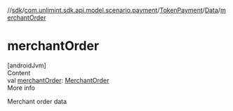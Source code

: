 //[sdk](../../../../index.md)/[com.unlimint.sdk.api.model.scenario.payment](../../index.md)/[TokenPayment](../index.md)/[Data](index.md)/[merchantOrder](merchant-order.md)



# merchantOrder  
[androidJvm]  
Content  
val [merchantOrder](merchant-order.md): [MerchantOrder](../../../com.unlimint.sdk.api.model/-merchant-order/index.md)  
More info  


Merchant order data

  



